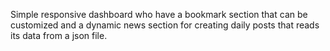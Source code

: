 Simple responsive dashboard who have a bookmark section that can be customized and a dynamic news section for creating daily posts that reads its data from a json file.  
